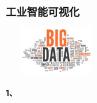 # 工业智能可视化



<figure><img src=".gitbook/assets/logo.png" alt="" width="188"><figcaption></figcaption></figure>



## 1、

